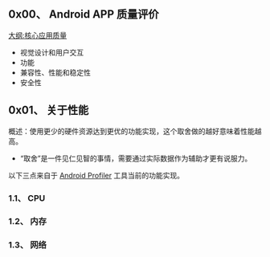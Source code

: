 ## 0x00、 Android APP 质量评价
[大纲:核心应用质量](https://developer.android.com/docs/quality-guidelines/core-app-quality?hl=zh-cn)

-   视觉设计和用户交互 
-   功能 
-   兼容性、性能和稳定性
-   安全性

## 0x01、 关于性能
概述：使用更少的硬件资源达到更优的功能实现，这个取舍做的越好意味着性能越高。
- “取舍”是一件见仁见智的事情，需要通过实际数据作为辅助才更有说服力。

以下三点来自于 [Android Profiler](https://developer.android.com/studio/profile/android-profiler?hl=zh-cn) 工具当前的功能实现。

### 1.1、 CPU


### 1.2、 内存



### 1.3、 网络
